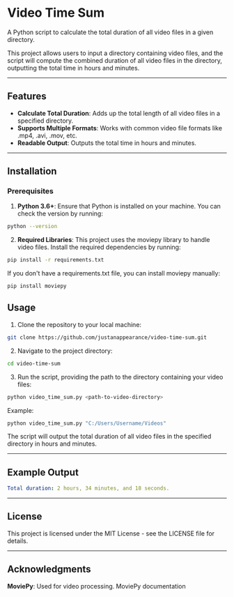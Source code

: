 # Video Time Sum

A Python script to calculate the total duration of all video files in a given directory.

This project allows users to input a directory containing video files, and the script will compute the combined duration of all video files in the directory, outputting the total time in hours and minutes.

---

## Features

- **Calculate Total Duration**: Adds up the total length of all video files in a specified directory.
- **Supports Multiple Formats**: Works with common video file formats like .mp4, .avi, .mov, etc.
- **Readable Output**: Outputs the total time in hours and minutes.

---

## Installation

### Prerequisites

1. **Python 3.6+**: Ensure that Python is installed on your machine. You can check the version by running:

```bash
python --version
```

2. **Required Libraries**: This project uses the moviepy library to handle video files. Install the required dependencies by running:

```bash
pip install -r requirements.txt
```

If you don't have a requirements.txt file, you can install moviepy manually:

```bash
pip install moviepy
```

## Usage

1. Clone the repository to your local machine:

```bash
git clone https://github.com/justanappearance/video-time-sum.git
```

2. Navigate to the project directory:

```bash
cd video-time-sum
```

3. Run the script, providing the path to the directory containing your video files:

```bash
python video_time_sum.py <path-to-video-directory>
```

Example:

```bash
python video_time_sum.py "C:/Users/Username/Videos"
```

The script will output the total duration of all video files in the specified directory in hours and minutes.

---

## Example Output

```yaml
Total duration: 2 hours, 34 minutes, and 18 seconds.
```

---

## License

This project is licensed under the MIT License - see the LICENSE file for details.

---

## Acknowledgments

**MoviePy**: Used for video processing. MoviePy documentation
